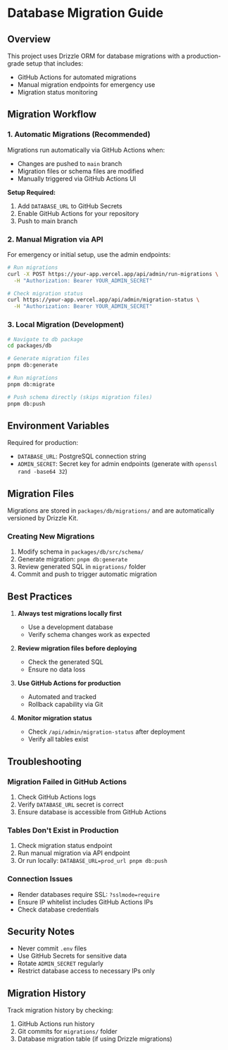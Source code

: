 # Database Migration Guide

## Overview

This project uses Drizzle ORM for database migrations with a production-grade setup that includes:
- GitHub Actions for automated migrations
- Manual migration endpoints for emergency use
- Migration status monitoring

## Migration Workflow

### 1. Automatic Migrations (Recommended)

Migrations run automatically via GitHub Actions when:
- Changes are pushed to `main` branch
- Migration files or schema files are modified
- Manually triggered via GitHub Actions UI

**Setup Required:**
1. Add `DATABASE_URL` to GitHub Secrets
2. Enable GitHub Actions for your repository
3. Push to main branch

### 2. Manual Migration via API

For emergency or initial setup, use the admin endpoints:

```bash
# Run migrations
curl -X POST https://your-app.vercel.app/api/admin/run-migrations \
  -H "Authorization: Bearer YOUR_ADMIN_SECRET"

# Check migration status
curl https://your-app.vercel.app/api/admin/migration-status \
  -H "Authorization: Bearer YOUR_ADMIN_SECRET"
```

### 3. Local Migration (Development)

```bash
# Navigate to db package
cd packages/db

# Generate migration files
pnpm db:generate

# Run migrations
pnpm db:migrate

# Push schema directly (skips migration files)
pnpm db:push
```

## Environment Variables

Required for production:
- `DATABASE_URL`: PostgreSQL connection string
- `ADMIN_SECRET`: Secret key for admin endpoints (generate with `openssl rand -base64 32`)

## Migration Files

Migrations are stored in `packages/db/migrations/` and are automatically versioned by Drizzle Kit.

### Creating New Migrations

1. Modify schema in `packages/db/src/schema/`
2. Generate migration: `pnpm db:generate`
3. Review generated SQL in `migrations/` folder
4. Commit and push to trigger automatic migration

## Best Practices

1. **Always test migrations locally first**
   - Use a development database
   - Verify schema changes work as expected

2. **Review migration files before deploying**
   - Check the generated SQL
   - Ensure no data loss

3. **Use GitHub Actions for production**
   - Automated and tracked
   - Rollback capability via Git

4. **Monitor migration status**
   - Check `/api/admin/migration-status` after deployment
   - Verify all tables exist

## Troubleshooting

### Migration Failed in GitHub Actions
1. Check GitHub Actions logs
2. Verify `DATABASE_URL` secret is correct
3. Ensure database is accessible from GitHub Actions

### Tables Don't Exist in Production
1. Check migration status endpoint
2. Run manual migration via API endpoint
3. Or run locally: `DATABASE_URL=prod_url pnpm db:push`

### Connection Issues
- Render databases require SSL: `?sslmode=require`
- Ensure IP whitelist includes GitHub Actions IPs
- Check database credentials

## Security Notes

- Never commit `.env` files
- Use GitHub Secrets for sensitive data
- Rotate `ADMIN_SECRET` regularly
- Restrict database access to necessary IPs only

## Migration History

Track migration history by checking:
1. GitHub Actions run history
2. Git commits for `migrations/` folder
3. Database migration table (if using Drizzle migrations)
